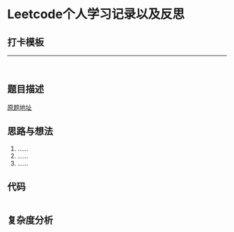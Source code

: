 # Leetcode个人学习记录以及反思


## 打卡模板
----
&nbsp;

    
## 题目描述




[原题地址]()

## 思路与想法


1. ......
2. ......
3. ......


## 代码  


```javascript


```

## 复杂度分析





